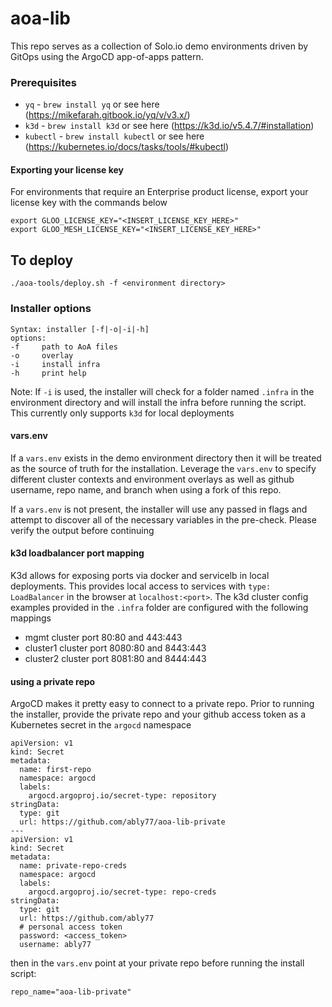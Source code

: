 # aoa-lib
This repo serves as a collection of Solo.io demo environments driven by GitOps using the ArgoCD app-of-apps pattern.

### Prerequisites
- `yq` - `brew install yq` or see here (https://mikefarah.gitbook.io/yq/v/v3.x/)
- `k3d` - `brew install k3d` or see here (https://k3d.io/v5.4.7/#installation)
- `kubectl` - `brew install kubectl` or see here (https://kubernetes.io/docs/tasks/tools/#kubectl)

#### Exporting your license key
For environments that require an Enterprise product license, export your license key with the commands below
```
export GLOO_LICENSE_KEY="<INSERT_LICENSE_KEY_HERE>"
export GLOO_MESH_LICENSE_KEY="<INSERT_LICENSE_KEY_HERE>"
```

## To deploy
```
./aoa-tools/deploy.sh -f <environment directory>
```

### Installer options
```
Syntax: installer [-f|-o|-i|-h]
options:
-f     path to AoA files
-o     overlay
-i     install infra
-h     print help
```

Note: If `-i` is used, the installer will check for a folder named `.infra` in the environment directory and will install the infra before running the script. This currently only supports `k3d` for local deployments

#### vars.env
If a `vars.env` exists in the demo environment directory then it will be treated as the source of truth for the installation. Leverage the `vars.env` to specify different cluster contexts and environment overlays as well as github username, repo name, and branch when using a fork of this repo.

If a `vars.env` is not present, the installer will use any passed in flags and attempt to discover all of the necessary variables in the pre-check. Please verify the output before continuing

#### k3d loadbalancer port mapping
K3d allows for exposing ports via docker and servicelb in local deployments. This provides local access to services with `type: LoadBalancer` in the browser at `localhost:<port>`. The k3d cluster config examples provided in the `.infra` folder are configured with the following mappings

* mgmt cluster port 80:80 and 443:443
* cluster1 cluster port 8080:80 and 8443:443
* cluster2 cluster port 8081:80 and 8444:443

#### using a private repo
ArgoCD makes it pretty easy to connect to a private repo. Prior to running the installer, provide the private repo and your github access token as a Kubernetes secret in the `argocd` namespace
```
apiVersion: v1
kind: Secret
metadata:
  name: first-repo
  namespace: argocd
  labels:
    argocd.argoproj.io/secret-type: repository
stringData:
  type: git
  url: https://github.com/ably77/aoa-lib-private
---
apiVersion: v1
kind: Secret
metadata:
  name: private-repo-creds
  namespace: argocd
  labels:
    argocd.argoproj.io/secret-type: repo-creds
stringData:
  type: git
  url: https://github.com/ably77
  # personal access token
  password: <access_token>
  username: ably77
```

then in the `vars.env` point at your private repo before running the install script:
```
repo_name="aoa-lib-private"
```